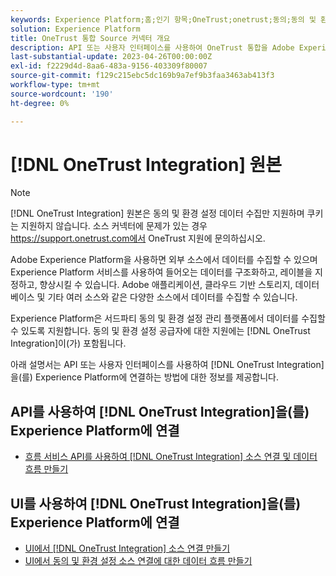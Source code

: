 ```yaml
---
keywords: Experience Platform;홈;인기 항목;OneTrust;onetrust;동의;동의 및 환경 설정;준수
solution: Experience Platform
title: OneTrust 통합 Source 커넥터 개요
description: API 또는 사용자 인터페이스를 사용하여 OneTrust 통합을 Adobe Experience Platform에 연결하는 방법을 알아봅니다.
last-substantial-update: 2023-04-26T00:00:00Z
exl-id: f2229d4d-8aa6-483a-9156-403309f80007
source-git-commit: f129c215ebc5dc169b9a7ef9b3faa3463ab413f3
workflow-type: tm+mt
source-wordcount: '190'
ht-degree: 0%

---
```


# [!DNL OneTrust Integration] 원본

>[!NOTE]
>
>[!DNL OneTrust Integration] 원본은 동의 및 환경 설정 데이터 수집만 지원하며 쿠키는 지원하지 않습니다. 소스 커넥터에 문제가 있는 경우 https://support.onetrust.com에서 OneTrust 지원에 문의하십시오.

Adobe Experience Platform을 사용하면 외부 소스에서 데이터를 수집할 수 있으며 Experience Platform 서비스를 사용하여 들어오는 데이터를 구조화하고, 레이블을 지정하고, 향상시킬 수 있습니다. Adobe 애플리케이션, 클라우드 기반 스토리지, 데이터베이스 및 기타 여러 소스와 같은 다양한 소스에서 데이터를 수집할 수 있습니다.

Experience Platform은 서드파티 동의 및 환경 설정 관리 플랫폼에서 데이터를 수집할 수 있도록 지원합니다. 동의 및 환경 설정 공급자에 대한 지원에는 [!DNL OneTrust Integration]이(가) 포함됩니다.

아래 설명서는 API 또는 사용자 인터페이스를 사용하여 [!DNL OneTrust Integration]을(를) Experience Platform에 연결하는 방법에 대한 정보를 제공합니다.

## API를 사용하여 [!DNL OneTrust Integration]을(를) Experience Platform에 연결

- [흐름 서비스 API를 사용하여  [!DNL OneTrust Integration] 소스 연결 및 데이터 흐름 만들기](../../tutorials/api/create/consent-and-preferences/onetrust.md)

## UI를 사용하여 [!DNL OneTrust Integration]을(를) Experience Platform에 연결

- [UI에서  [!DNL OneTrust Integration] 소스 연결 만들기](../../tutorials/ui/create/consent-and-preferences/onetrust.md)
- [UI에서 동의 및 환경 설정 소스 연결에 대한 데이터 흐름 만들기](../../tutorials/ui/dataflow/consent-and-preferences.md)
